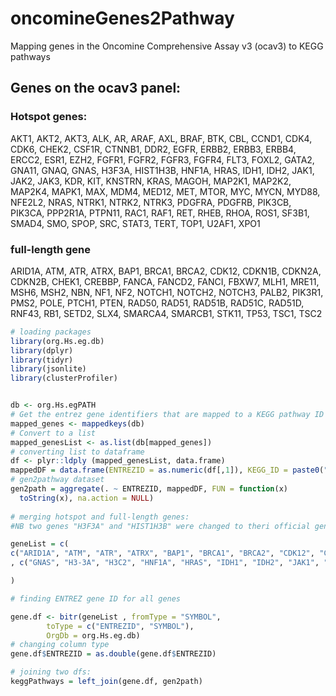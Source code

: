 # oncomineGenes2Pathway
Mapping genes in the Oncomine Comprehensive Assay v3 (ocav3) to KEGG pathways

## Genes on the ocav3 panel:

### Hotspot genes:

AKT1, AKT2, AKT3, ALK, AR, ARAF, AXL, BRAF, BTK, CBL, CCND1, CDK4, CDK6, CHEK2, CSF1R, CTNNB1, DDR2, EGFR, ERBB2, ERBB3, ERBB4, ERCC2, ESR1, EZH2, FGFR1, FGFR2, FGFR3, FGFR4, FLT3, FOXL2, GATA2, GNA11, GNAQ, GNAS, H3F3A, HIST1H3B, HNF1A, HRAS, IDH1, IDH2, JAK1, JAK2, JAK3, KDR, KIT, KNSTRN, KRAS, MAGOH, MAP2K1, MAP2K2, MAP2K4, MAPK1, MAX, MDM4, MED12, MET, MTOR, MYC, MYCN, MYD88, NFE2L2, NRAS, NTRK1, NTRK2, NTRK3, PDGFRA, PDGFRB, PIK3CB, PIK3CA, PPP2R1A, PTPN11, RAC1, RAF1, RET, RHEB, RHOA, ROS1, SF3B1, SMAD4, SMO, SPOP, SRC, STAT3, TERT, TOP1, U2AF1, XPO1


### full-length gene 

ARID1A, ATM, ATR, ATRX, BAP1, BRCA1, BRCA2, CDK12, CDKN1B, CDKN2A, CDKN2B, CHEK1, CREBBP, FANCA, FANCD2, FANCI, FBXW7, MLH1, MRE11, MSH6, MSH2, NBN, NF1, NF2, NOTCH1, NOTCH2, NOTCH3, PALB2, PIK3R1, PMS2, POLE, PTCH1, PTEN, RAD50, RAD51, RAD51B, RAD51C, RAD51D, RNF43, RB1, SETD2, SLX4, SMARCA4, SMARCB1, STK11, TP53, TSC1, TSC2

```r
# loading packages
library(org.Hs.eg.db)
library(dplyr)
library(tidyr)
library(jsonlite)
library(clusterProfiler)


db <- org.Hs.egPATH
# Get the entrez gene identifiers that are mapped to a KEGG pathway ID
mapped_genes <- mappedkeys(db)
# Convert to a list
mapped_genesList <- as.list(db[mapped_genes])
# converting list to dataframe
df <- plyr::ldply (mapped_genesList, data.frame)
mappedDF = data.frame(ENTREZID = as.numeric(df[,1]), KEGG_ID = paste0("map",df[,2]))
# gen2pathway dataset
gen2path = aggregate(. ~ ENTREZID, mappedDF, FUN = function(x) 
  toString(x), na.action = NULL)
  
# merging hotspot and full-length genes:
#NB two genes "H3F3A" and "HIST1H3B" were changed to theri official gene symbols; "H3-3A" and "H3C2" , respectively.

geneList = c(
c("ARID1A", "ATM", "ATR", "ATRX", "BAP1", "BRCA1", "BRCA2", "CDK12", "CDKN1B", "CDKN2A", "CDKN2B", "CHEK1", "CREBBP", "FANCA", "FANCD2", "FANCI", "FBXW7", "MLH1", "MRE11", "MSH6", "MSH2", "NBN", "NF1", "NF2", "NOTCH1", "NOTCH2", "NOTCH3", "PALB2", "PIK3R1", "PMS2", "POLE", "PTCH1", "PTEN", "RAD50", "RAD51", "RAD51B", "RAD51C", "RAD51D", "RNF43", "RB1", "SETD2", "SLX4", "SMARCA4", "SMARCB1", "STK11", "TP53", "TSC1", "TSC2")
, c("GNAS", "H3-3A", "H3C2", "HNF1A", "HRAS", "IDH1", "IDH2", "JAK1", "JAK2", "JAK3", "KDR", "KIT", "KNSTRN", "KRAS", "MAGOH", "MAP2K1", "MAP2K2", "MAP2K4", "MAPK1", "MAX", "MDM4", "MED12", "MET", "MTOR", "MYC", "MYCN", "MYD88", "NFE2L2", "NRAS", "NTRK1", "NTRK2", "NTRK3", "PDGFRA", "PDGFRB", "PIK3CB", "PIK3CA", "PPP2R1A", "PTPN11", "RAC1", "RAF1", "RET", "RHEB", "RHOA", "ROS1", "SF3B1", "SMAD4", "SMO", "SPOP", "SRC", "STAT3", "TERT", "TOP1", "U2AF1", "XPO1")

)

# finding ENTREZ gene ID for all genes

gene.df <- bitr(geneList , fromType = "SYMBOL",
        toType = c("ENTREZID", "SYMBOL"),
        OrgDb = org.Hs.eg.db)
# changing column type
gene.df$ENTREZID = as.double(gene.df$ENTREZID)

# joining two dfs:
keggPathways = left_join(gene.df, gen2path)


```

